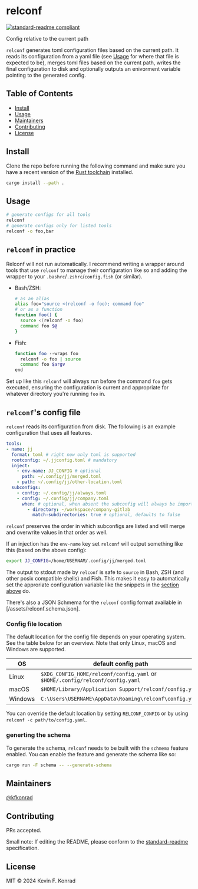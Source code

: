 # relconf

[![standard-readme compliant](https://img.shields.io/badge/standard--readme-OK-green.svg?style=flat-square)](https://github.com/RichardLitt/standard-readme)

Config relative to the current path

`relconf` generates toml configuration files based on the current path. It reads its configuration from a yaml file
(see [Usage](#usage) for where that file is expected to be), merges toml files based on the current path, writes the
final configuration to disk and optionally outputs an enivorment variable pointing to the generated config.

## Table of Contents

- [Install](#install)
- [Usage](#usage)
- [Maintainers](#maintainers)
- [Contributing](#contributing)
- [License](#license)

## Install

Clone the repo before running the following command and make sure you have a recent version of the
[Rust toolchain](https://rustup.rs/) installed.

```sh
cargo install --path .
```

## Usage

```sh
# generate configs for all tools
relconf
# generate configs only for listed tools
relconf -o foo,bar
```

## `relconf` in practice

Relconf will not run automatically. I recommend writing a wrapper around tools that use `relconf` to manage their
configuration like so and adding the wrapper to your `.bashrc`/`.zshrc`/`config.fish` (or similar).

- Bash/ZSH:

  ```sh
  # as an alias
  alias foo="source <(relconf -o foo); command foo"
  # or as a function
  function foo() {
    source <(relconf -o foo)
    command foo $@
  }
  ```

- Fish:

  ```sh
  function foo --wraps foo
    relconf -o foo | source
    command foo $argv
  end
  ```

Set up like this `relconf` will always run before the command `foo` gets executed, ensuring the configuration is
current and appropriate for whatever directory you're running `foo` in.

## `relconf`'s config file

`relconf` reads its configuration from disk. The following is an example configuration that uses all features.

```yaml
tools:
- name: jj
  format: toml # right now only toml is supported
  rootconfig: ~/.jjconfig.toml # mandatory
  inject:
    - env-name: JJ_CONFIG # optional
      path: ~/.config/jj/merged.toml
    - path: ~/.config/jj/other-location.toml
  subconfigs:
    - config: ~/.config/jj/always.toml
    - config: ~/.config/jj/company.toml
      when: # optional, when absent the subconfig will always be imported
        - directory: ~/workspace/company-gitlab
          match-subdirectories: true # optional, defaults to false
```

`relconf` preserves the order in which subconfigs are listed and will merge and overwrite values in that order as well.

If an injection has the `env-name` key set `relconf` will output something like this (based on the above config):

```sh
export JJ_CONFIG=/home/USERNAM/.config/jj/merged.toml
```

The output to stdout made by `relconf` is safe to `source` in Bash, ZSH (and other posix compatible shells) and Fish.
This makes it easy to automatically set the approriate configuration variable like the snippets in the
[section above](#relconf-in-practice) do.

There's also a JSON Schmema for the `relconf` config format available in [/assets/relconf.schema.json].

### Config file location

The default location for the config file depends on your operating system.
See the table below for an overview. Note that only Linux, macOS and Windows are supported.

| OS      | default config path                                                           |
|---------|-------------------------------------------------------------------------------|
| Linux   | `$XDG_CONFIG_HOME/relconf/config.yaml` or `$HOME/.config/relconf/config.yaml` |
| macOS   | `$HOME/Library/Application Support/relconf/config.yaml`                       |
| Windows | `C:\Users\USERNAME\AppData\Roaming\relconf\config.yaml`                       |

You can override the default location by setting `RELCONF_CONFIG` or by using `relconf -c path/to/config.yaml`.

### generting the schema

To generate the schema, `relconf` needs to be built with the `schmema` feature enabled. You can enable the feature and
generate the schema like so:

```sh
cargo run -F schema -- --generate-schema
```

## Maintainers

[@kfkonrad](https://github.com/kfkonrad)

## Contributing

PRs accepted.

Small note: If editing the README, please conform to the
[standard-readme](https://github.com/RichardLitt/standard-readme) specification.

## License

MIT © 2024 Kevin F. Konrad
